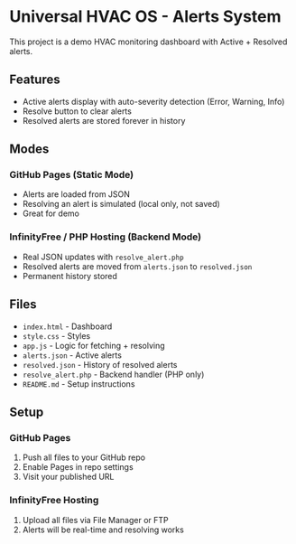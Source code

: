 # Universal HVAC OS - Alerts System

This project is a demo HVAC monitoring dashboard with Active + Resolved alerts.

## Features
- Active alerts display with auto-severity detection (Error, Warning, Info)
- Resolve button to clear alerts
- Resolved alerts are stored forever in history

## Modes
### GitHub Pages (Static Mode)
- Alerts are loaded from JSON
- Resolving an alert is simulated (local only, not saved)
- Great for demo

### InfinityFree / PHP Hosting (Backend Mode)
- Real JSON updates with `resolve_alert.php`
- Resolved alerts are moved from `alerts.json` to `resolved.json`
- Permanent history stored

## Files
- `index.html` - Dashboard
- `style.css` - Styles
- `app.js` - Logic for fetching + resolving
- `alerts.json` - Active alerts
- `resolved.json` - History of resolved alerts
- `resolve_alert.php` - Backend handler (PHP only)
- `README.md` - Setup instructions

## Setup

### GitHub Pages
1. Push all files to your GitHub repo
2. Enable Pages in repo settings
3. Visit your published URL

### InfinityFree Hosting
1. Upload all files via File Manager or FTP
2. Alerts will be real-time and resolving works
